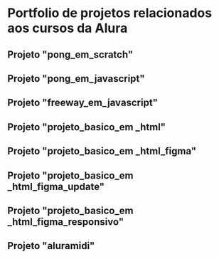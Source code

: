 # Portfolio de projetos relacionados aos cursos da Alura

## Projeto "pong_em_scratch"
## Projeto "pong_em_javascript"
## Projeto "freeway_em_javascript"
## Projeto "projeto_basico_em _html"
## Projeto "projeto_basico_em _html_figma"
## Projeto "projeto_basico_em _html_figma_update"
## Projeto "projeto_basico_em _html_figma_responsivo"
## Projeto "aluramidi"
